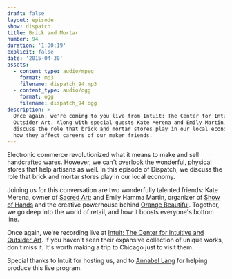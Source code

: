 ```yaml
---
draft: false
layout: episode
show: dispatch
title: Brick and Mortar
number: 94
duration: '1:00:19'
explicit: false
date: '2015-04-30'
assets:
  - content_type: audio/mpeg
    format: mp3
    filename: dispatch_94.mp3
  - content_type: audio/ogg
    format: ogg
    filename: dispatch_94.ogg
description: >-
  Once again, we're coming to you live from Intuit: The Center for Intuitive and
  Outsider Art. Along with special guests Kate Merena and Emily Martin, we
  discuss the role that brick and mortar stores play in our local economy, and
  how they affect careers of our maker friends.
---
```

Electronic commerce revolutionized what it means to make and sell handcrafted wares. However, we can't overlook the wonderful, physical stores that help artisans as well. In this episode of Dispatch, we discuss the role that brick and mortar stores play in our local economy.

Joining us for this conversation are two wonderfully talented friends: Kate Merena, owner of [Sacred Art](http://sacredartstore.com); and Emily Hamma Martin, organizer of [Show of Hands](http://showofhandschicago.com) and the creative powerhouse behind [Orange Beautiful](http://orangebeautiful.com). Together, we go deep into the world of retail, and how it boosts everyone's bottom line.

Once again, we're recording live at [Intuit: The Center for Intuitive and Outsider Art](http://art.org). If you haven't seen their expansive collection of unique works, don't miss it. It's worth making a trip to Chicago just to visit them.

Special thanks to Intuit for hosting us, and to [Annabel Lang](http://nicholaswyoung.com/people/annabel-lang) for helping produce this live program.